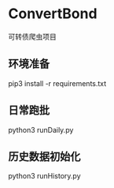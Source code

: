 # ConvertBond
可转债爬虫项目


## 环境准备
pip3 install -r requirements.txt

## 日常跑批
python3 runDaily.py

## 历史数据初始化
python3 runHistory.py